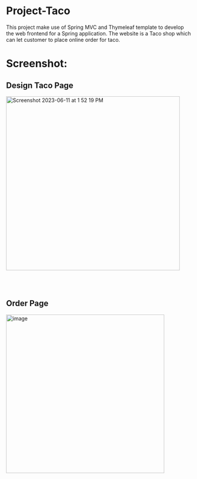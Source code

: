 # Project-Taco
This project make use of Spring MVC and Thymeleaf template to develop the web frontend for a Spring application.
The website is a Taco shop which can let customer to place online order for taco.

# Screenshot:
## Design Taco Page
<img width="472" alt="Screenshot 2023-06-11 at 1 52 19 PM" src="https://github.com/kylui82/Project-Taco/assets/101900083/a7bf56c0-d004-4d1d-a5f7-a93d91cec5cd">

<br><br>

## Order Page
<img width="430" alt="image" src="https://github.com/kylui82/Project-Taco/assets/101900083/90a3ddec-1ef3-41ce-9c9c-ca405510cfed">

